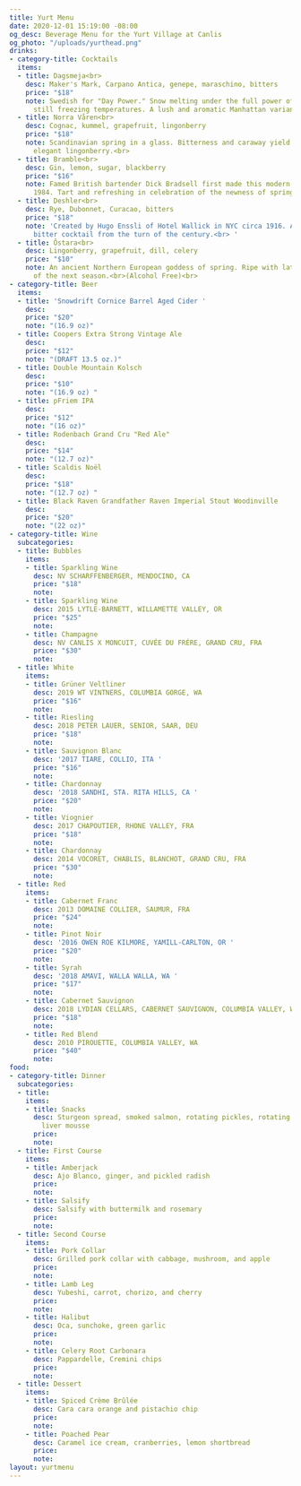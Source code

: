 ```yaml
---
title: Yurt Menu
date: 2020-12-01 15:19:00 -08:00
og_desc: Beverage Menu for the Yurt Village at Canlis
og_photo: "/uploads/yurthead.png"
drinks:
- category-title: Cocktails
  items:
  - title: Dagsmeja<br>
    desc: Maker's Mark, Carpano Antica, genepe, maraschino, bitters
    price: "$18"
    note: Swedish for "Day Power." Snow melting under the full power of the sun in
      still freezing temperatures. A lush and aromatic Manhattan variant.<br>
  - title: Norra Våren<br>
    desc: Cognac, kummel, grapefruit, lingonberry
    price: "$18"
    note: Scandinavian spring in a glass. Bitterness and caraway yield to blossoming,
      elegant lingonberry.<br>
  - title: Bramble<br>
    desc: Gin, lemon, sugar, blackberry
    price: "$16"
    note: Famed British bartender Dick Bradsell first made this modern classic in
      1984. Tart and refreshing in celebration of the newness of springtime.<br>
  - title: Deshler<br>
    desc: Rye, Dubonnet, Curacao, bitters
    price: "$18"
    note: 'Created by Hugo Enssli of Hotel Wallick in NYC circa 1916. A classic, mildly
      bitter cocktail from the turn of the century.<br> '
  - title: Ôstara<br>
    desc: Lingonberry, grapefruit, dill, celery
    price: "$10"
    note: An ancient Northern European goddess of spring. Ripe with latent youthfulness
      of the next season.<br>(Alcohol Free)<br>
- category-title: Beer
  items:
  - title: 'Snowdrift Cornice Barrel Aged Cider '
    desc: 
    price: "$20"
    note: "(16.9 oz)"
  - title: Coopers Extra Strong Vintage Ale
    desc: 
    price: "$12"
    note: "(DRAFT 13.5 oz.)"
  - title: Double Mountain Kolsch
    desc: 
    price: "$10"
    note: "(16.9 oz) "
  - title: pFriem IPA
    desc: 
    price: "$12"
    note: "(16 oz)"
  - title: Rodenbach Grand Cru "Red Ale"
    desc: 
    price: "$14"
    note: "(12.7 oz)"
  - title: Scaldis Noël
    desc: 
    price: "$18"
    note: "(12.7 oz) "
  - title: Black Raven Grandfather Raven Imperial Stout Woodinville
    desc: 
    price: "$20"
    note: "(22 oz)"
- category-title: Wine
  subcategories:
  - title: Bubbles
    items:
    - title: Sparkling Wine
      desc: NV SCHARFFENBERGER, MENDOCINO, CA
      price: "$18"
      note: 
    - title: Sparkling Wine
      desc: 2015 LYTLE-BARNETT, WILLAMETTE VALLEY, OR
      price: "$25"
      note: 
    - title: Champagne
      desc: NV CANLIS X MONCUIT, CUVÉE DU FRÉRE, GRAND CRU, FRA
      price: "$30"
      note: 
  - title: White
    items:
    - title: Grüner Veltliner
      desc: 2019 WT VINTNERS, COLUMBIA GORGE, WA
      price: "$16"
      note: 
    - title: Riesling
      desc: 2018 PETER LAUER, SENIOR, SAAR, DEU
      price: "$18"
      note: 
    - title: Sauvignon Blanc
      desc: '2017 TIARE, COLLIO, ITA '
      price: "$16"
      note: 
    - title: Chardonnay
      desc: '2018 SANDHI, STA. RITA HILLS, CA '
      price: "$20"
      note: 
    - title: Viognier
      desc: 2017 CHAPOUTIER, RHONE VALLEY, FRA
      price: "$18"
      note: 
    - title: Chardonnay
      desc: 2014 VOCORET, CHABLIS, BLANCHOT, GRAND CRU, FRA
      price: "$30"
      note: 
  - title: Red
    items:
    - title: Cabernet Franc
      desc: 2013 DOMAINE COLLIER, SAUMUR, FRA
      price: "$24"
      note: 
    - title: Pinot Noir
      desc: '2016 OWEN ROE KILMORE, YAMILL-CARLTON, OR '
      price: "$20"
      note: 
    - title: Syrah
      desc: '2018 AMAVI, WALLA WALLA, WA '
      price: "$17"
      note: 
    - title: Cabernet Sauvignon
      desc: 2018 LYDIAN CELLARS, CABERNET SAUVIGNON, COLUMBIA VALLEY, WA
      price: "$18"
      note: 
    - title: Red Blend
      desc: 2010 PIROUETTE, COLUMBIA VALLEY, WA
      price: "$40"
      note: 
food:
- category-title: Dinner
  subcategories:
  - title: 
    items:
    - title: Snacks
      desc: Sturgeon spread, smoked salmon, rotating pickles, rotating crackers, and
        liver mousse
      price: 
      note: 
  - title: First Course
    items:
    - title: Amberjack
      desc: Ajo Blanco, ginger, and pickled radish
      price: 
      note: 
    - title: Salsify
      desc: Salsify with buttermilk and rosemary
      price: 
      note: 
  - title: Second Course
    items:
    - title: Pork Collar
      desc: Grilled pork collar with cabbage, mushroom, and apple
      price: 
      note: 
    - title: Lamb Leg
      desc: Yubeshi, carrot, chorizo, and cherry
      price: 
      note: 
    - title: Halibut
      desc: Oca, sunchoke, green garlic
      price: 
      note: 
    - title: Celery Root Carbonara
      desc: Pappardelle, Cremini chips
      price: 
      note: 
  - title: Dessert
    items:
    - title: Spiced Crème Brûlée
      desc: Cara cara orange and pistachio chip
      price: 
      note: 
    - title: Poached Pear
      desc: Caramel ice cream, cranberries, lemon shortbread
      price: 
      note: 
layout: yurtmenu
---
```


